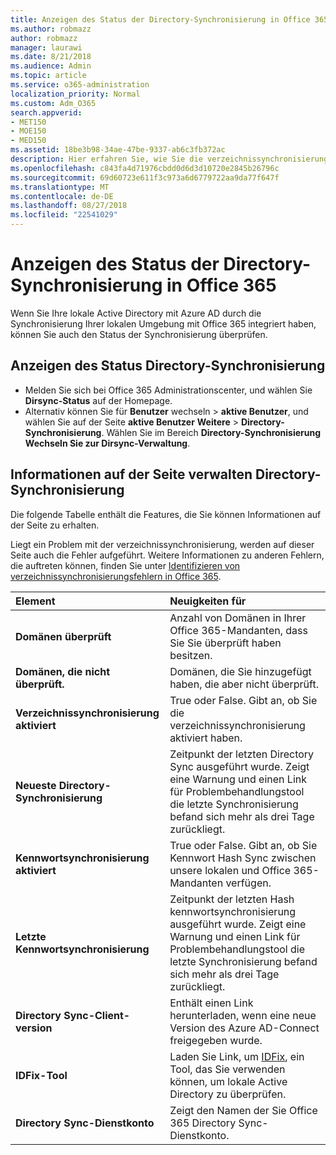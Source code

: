 ```yaml
---
title: Anzeigen des Status der Directory-Synchronisierung in Office 365
ms.author: robmazz
author: robmazz
manager: laurawi
ms.date: 8/21/2018
ms.audience: Admin
ms.topic: article
ms.service: o365-administration
localization_priority: Normal
ms.custom: Adm_O365
search.appverid:
- MET150
- MOE150
- MED150
ms.assetid: 18be3b98-34ae-47be-9337-ab6c3fb372ac
description: Hier erfahren Sie, wie Sie die verzeichnissynchronisierung deaktivieren. Sie können auch den Status anzeigen.
ms.openlocfilehash: c843fa4d71976cbdd0d6d3d10720e2845b26796c
ms.sourcegitcommit: 69d60723e611f3c973a6d6779722aa9da77f647f
ms.translationtype: MT
ms.contentlocale: de-DE
ms.lasthandoff: 08/27/2018
ms.locfileid: "22541029"
---
```

# <a name="view-directory-synchronization-status-in-office-365"></a>Anzeigen des Status der Directory-Synchronisierung in Office 365
Wenn Sie Ihre lokale Active Directory mit Azure AD durch die Synchronisierung Ihrer lokalen Umgebung mit Office 365 integriert haben, können Sie auch den Status der Synchronisierung überprüfen.
  
## <a name="view-directory-synchronization-status"></a>Anzeigen des Status Directory-Synchronisierung
- Melden Sie sich bei Office 365 Administrationscenter, und wählen Sie **Dirsync-Status** auf der Homepage. 
- Alternativ können Sie für **Benutzer** wechseln \> **aktive Benutzer**, und wählen Sie auf der Seite **aktive Benutzer** **Weitere** \> **Directory-Synchronisierung**. Wählen Sie im Bereich **Directory-Synchronisierung** **Wechseln Sie zur Dirsync-Verwaltung**.
    
## <a name="information-on-the-manage-directory-synchronization-page"></a>Informationen auf der Seite verwalten Directory-Synchronisierung

Die folgende Tabelle enthält die Features, die Sie können Informationen auf der Seite zu erhalten.
  
Liegt ein Problem mit der verzeichnissynchronisierung, werden auf dieser Seite auch die Fehler aufgeführt. Weitere Informationen zu anderen Fehlern, die auftreten können, finden Sie unter [Identifizieren von verzeichnissynchronisierungsfehlern in Office 365](identify-directory-synchronization-errors.md).
  
|**Element**|**Neuigkeiten für**|
|:-----|:-----|
|**Domänen überprüft** | Anzahl von Domänen in Ihrer Office 365-Mandanten, dass Sie Sie überprüft haben besitzen. |
|**Domänen, die nicht überprüft.** | Domänen, die Sie hinzugefügt haben, die aber nicht überprüft. |
|**Verzeichnissynchronisierung aktiviert** |True oder False. Gibt an, ob Sie die verzeichnissynchronisierung aktiviert haben. |
|**Neueste Directory-Synchronisierung** | Zeitpunkt der letzten Directory Sync ausgeführt wurde. Zeigt eine Warnung und einen Link für Problembehandlungstool die letzte Synchronisierung befand sich mehr als drei Tage zurückliegt. |
|**Kennwortsynchronisierung aktiviert** | True oder False. Gibt an, ob Sie Kennwort Hash Sync zwischen unsere lokalen und Office 365-Mandanten verfügen. |
|**Letzte Kennwortsynchronisierung** | Zeitpunkt der letzten Hash kennwortsynchronisierung ausgeführt wurde. Zeigt eine Warnung und einen Link für Problembehandlungstool die letzte Synchronisierung befand sich mehr als drei Tage zurückliegt. |
|**Directory Sync-Client-version** | Enthält einen Link herunterladen, wenn eine neue Version des Azure AD-Connect freigegeben wurde. |
|**IDFix-Tool** | Laden Sie Link, um [IDFix](install-and-run-idfix.md), ein Tool, das Sie verwenden können, um lokale Active Directory zu überprüfen. |
|**Directory Sync-Dienstkonto** | Zeigt den Namen der Sie Office 365 Directory Sync-Dienstkonto. |
